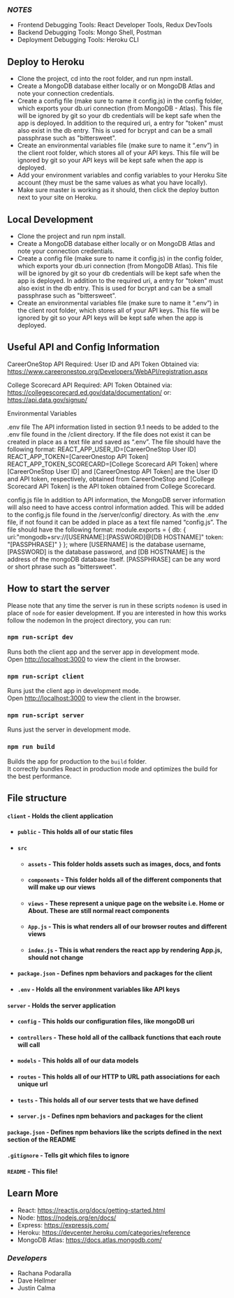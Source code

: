 ### _**NOTES**_ 

- Frontend Debugging Tools: React Developer Tools, Redux DevTools
- Backend Debugging Tools: Mongo Shell, Postman
- Deployment Debugging Tools: Heroku CLI

## Deploy to Heroku
- Clone the project, cd into the root folder, and run npm install. 
- Create a MongoDB database either locally or on MongoDB Atlas and note your connection credentials. 
- Create a config file (make sure to name it config.js) in the config folder, which exports your db.uri  connection (from MongoDB - Atlas). This file will be ignored by git so your db credentials will be kept safe when the app is deployed. In addition to the required uri, a entry for "token" must also exist in the db entry. This is used for bcrypt and can be a small passphrase such as "bittersweet".
- Create an environmental variables file (make sure to name it “.env”) in the client root folder, which stores all of your API keys. This file will be ignored by git so your API keys will be kept safe when the app is deployed. 
- Add your environment variables and config variables to your Heroku Site account (they must be the same values as what you have locally). 
- Make sure master is working as it should, then click the deploy button next to your site on Heroku. 

## Local Development
- Clone the project and run npm install. 
- Create a MongoDB database either locally or on MongoDB Atlas and note your connection credentials. 
- Create a config file (make sure to name it config.js) in the config folder, which exports your db.uri  connection (from MongoDB Atlas). This file will be ignored by git so your db credentials will be kept safe when the app is deployed. In addition to the required uri, a entry for "token" must also exist in the db entry. This is used for bcrypt and can be a small passphrase such as "bittersweet".
- Create an environmental variables file (make sure to name it “.env”) in the client root folder, which stores all of your API keys. This file will be ignored by git so your API keys will be kept safe when the app is deployed. 

## Useful API and Config Information

CareerOneStop API
Required: User ID and API Token
Obtained via: https://www.careeronestop.org/Developers/WebAPI/registration.aspx

College Scorecard API
Required: API Token
Obtained via:	https://collegescorecard.ed.gov/data/documentation/
  or:	https://api.data.gov/signup/

Environmental Variables

.env file
The API information listed in section 9.1 needs to be added to the .env file found in the <ProjectRoot>/client directory. If the file does not exist it can be created in place as a text file and saved as “.env”. The file should have the following format:
REACT_APP_USER_ID=[CareerOneStop User ID]
REACT_APP_TOKEN=[CareerOnestop API Token]
REACT_APP_TOKEN_SCORECARD=[College Scorecard API Token]
where [CareerOneStop User ID] and [CareerOnestop API Token] are the User ID and API token, respectively, obtained from CareerOneStop and [College Scorecard API Token] is the API token obtained from College Scorecard.

config.js file
In addition to API information, the MongoDB server information will also need to have access control information added. This will be added to the config.js file found in the <ProjectRoot>/server/config/ directory. As with the .env file, if not found it can be added in place as a text file named “config.js”. The file should have the following format:
module.exports = {
db: {
uri:"mongodb+srv://[USERNAME]:[PASSWORD]@[DB HOSTNAME]"
token: "[PASSPHRASE]"
    }
  };
where [USERNAME] is the database username, [PASSWORD] is the database password, and [DB HOSTNAME] is the address of the mongoDB database itself. [PASSPHRASE] can be any word or short phrase such as "bittersweet".


## How to start the server

Please note that any time the server is run in these scripts `nodemon` is used in place of `node` for easier development. If you are interested in how this works follow the nodemon In the project directory, you can run:

### `npm run-script dev`

Runs both the client app and the server app in development mode.<br>
Open [http://localhost:3000](http://localhost:3000) to view the client in the browser.

### `npm run-script client`

Runs just the client app in development mode.<br>
Open [http://localhost:3000](http://localhost:3000) to view the client in the browser.

### `npm run-script server`

Runs just the server in development mode.<br>

### `npm run build`

Builds the app for production to the `build` folder.<br>
It correctly bundles React in production mode and optimizes the build for the best performance.

## File structure

#### `client` - Holds the client application

- #### `public` - This holds all of our static files
- #### `src`
  - #### `assets` - This folder holds assets such as images, docs, and fonts
  - #### `components` - This folder holds all of the different components that will make up our views
  - #### `views` - These represent a unique page on the website i.e. Home or About. These are still normal react components
  - #### `App.js` - This is what renders all of our browser routes and different views
  - #### `index.js` - This is what renders the react app by rendering App.js, should not change
- #### `package.json` - Defines npm behaviors and packages for the client
- #### `.env` - Holds all the environment variables like API keys

#### `server` - Holds the server application

- #### `config` - This holds our configuration files, like mongoDB uri
- #### `controllers` - These hold all of the callback functions that each route will call
- #### `models` - This holds all of our data models
- #### `routes` - This holds all of our HTTP to URL path associations for each unique url
- #### `tests` - This holds all of our server tests that we have defined
- #### `server.js` - Defines npm behaviors and packages for the client

#### `package.json` - Defines npm behaviors like the scripts defined in the next section of the README

#### `.gitignore` - Tells git which files to ignore

#### `README` - This file!

## Learn More

- React: https://reactjs.org/docs/getting-started.html
- Node: https://nodejs.org/en/docs/
- Express: https://expressjs.com/
- Heroku: https://devcenter.heroku.com/categories/reference
- MongoDB Atlas: https://docs.atlas.mongodb.com/

### _**Developers**_ 

- Rachana Podaralla
- Dave Hellmer
- Justin Calma
